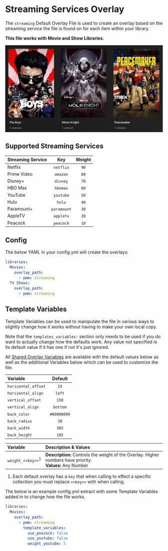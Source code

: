 # Streaming Services Overlay

The `streaming` Default Overlay File is used to create an overlay based on the streaming service the file is found on for each item within your library.

**This file works with Movie and Show Libraries.**

![](images/streaming.png)

## Supported Streaming Services

| Streaming Service |     Key     | Weight |
|:------------------|:-----------:|:------:|
| Netflix           |  `netflix`  |  `90`  |
| Prime Video       |  `amazon`   |  `80`  |
| Disney+           |  `disney`   |  `70`  |
| HBO Max           |  `hbomax`   |  `60`  |
| YouTube           |  `youtube`  |  `50`  |
| Hulu              |   `hulu`    |  `40`  |
| Paramount+        | `paramount` |  `30`  |
| AppleTV           |  `appletv`  |  `20`  |
| Peacock           |  `peacock`  |  `10`  |

## Config

The below YAML in your config.yml will create the overlays:

```yaml
libraries:
  Movies:
    overlay_path:
      - pmm: streaming
  TV Shows:
    overlay_path:
      - pmm: streaming
```

## Template Variables

Template Variables can be used to manipulate the file in various ways to slightly change how it works without having to make your own local copy.

Note that the `templates_variables:` section only needs to be used if you do want to actually change how the defaults work. Any value not specified is its default value if it has one if not it's just ignored.

All [Shared Overlay Variables](variables) are available with the default values below as well as the additional Variables below which can be used to customize the file.

| Variable            |   Default   |
|:--------------------|:-----------:|
| `horizontal_offset` |    `15`     |
| `horizontal_align`  |   `left`    |
| `vertical_offset`   |    `150`    |
| `vertical_align`    |  `bottom`   |
| `back_color`        | `#00000099` |
| `back_radius`       |    `30`     |
| `back_width`        |    `305`    |
| `back_height`       |    `105`    |

| Variable                       | Description & Values                                                                                         |
|:-------------------------------|:-------------------------------------------------------------------------------------------------------------|
| `weight_<<key>>`<sup>1</sup>   | **Description:** Controls the weight of the Overlay. Higher numbers have priority.<br>**Values:** Any Number |

1. Each default overlay has a `key` that when calling to effect a specific collection you must replace `<<key>>` with when calling.

The below is an example config.yml extract with some Template Variables added in to change how the file works.

```yaml
libraries:
  Movies:
    overlay_path:
      - pmm: streaming
        template_variables:
          use_peacock: false
          use_youtube: false
          weight_youtube: 5
```
